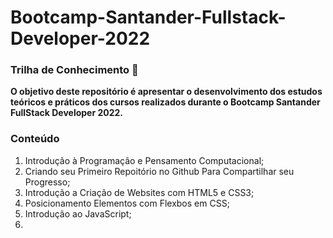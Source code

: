 # Bootcamp-Santander-Fullstack-Developer-2022
### **Trilha de Conhecimento** :bookmark:

**O objetivo deste repositório  é apresentar o desenvolvimento dos estudos teóricos e práticos dos cursos realizados durante o Bootcamp Santander FullStack Developer 2022.**



### **Conteúdo**

1. Introdução à Programação e Pensamento Computacional;
2. Criando seu Primeiro Repoitório no Github Para Compartilhar seu Progresso;
3. Introdução a Criação de Websites com HTML5  e CSS3;
4. Posicionamento Elementos com Flexbos em CSS;
5. Introdução ao JavaScript;
6. ​

